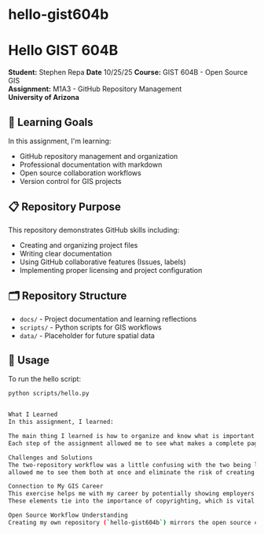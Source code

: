 # hello-gist604b

# Hello GIST 604B

**Student:** Stephen Repa 
**Date** 10/25/25
**Course:** GIST 604B - Open Source GIS  
**Assignment:** M1A3 - GitHub Repository Management  
**University of Arizona**

## 🎯 Learning Goals
In this assignment, I'm learning:
- GitHub repository management and organization
- Professional documentation with markdown
- Open source collaboration workflows
- Version control for GIS projects

## 📋 Repository Purpose
This repository demonstrates GitHub skills including:
- Creating and organizing project files
- Writing clear documentation
- Using GitHub collaborative features (Issues, labels)
- Implementing proper licensing and project configuration

## 🗂️ Repository Structure
- `docs/` - Project documentation and learning reflections
- `scripts/` - Python scripts for GIS workflows
- `data/` - Placeholder for future spatial data

## 🚀 Usage
To run the hello script:
```bash
python scripts/hello.py


What I Learned
In this assignment, I learned:

The main thing I learned is how to organize and know what is important to include in a Github repository.
Each step of the assignment allowed me to see what makes a complete page.

Challenges and Solutions
The two-repository workflow was a little confusing with the two being located in seperate profiles. Having the two open in seperate tabs
allowed me to see them both at once and eliminate the risk of creating files and/or folders in the wrong repository.

Connection to My GIS Career
This exercise helps me with my career by potentially showing employers that I have an understanding of how licensing and the inclusion of scripts work.
These elements tie into the importance of copyrighting, which is vital in workplace practices.  

Open Source Workflow Understanding
Creating my own repository (`hello-gist604b`) mirrors the open source contribution process. In real projects, developers fork existing repositories, make improvements, and submit contributions - similar to how I created this repository and linked it to the assignment system.
